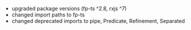 - upgraded package versions (fp-ts ^2.8, rxjs ^7)
- changed import paths to fp-ts
- changed deprecated imports to pipe, Predicate, Refinement, Separated
